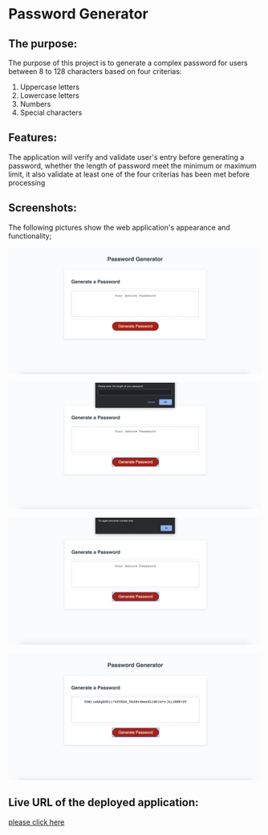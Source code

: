 # Password Generator

## The purpose:

The purpose of this project is to generate a complex password for users between 8 to 128 characters based on four criterias:

1. Uppercase letters
2. Lowercase letters
3. Numbers
4. Special characters

## Features:

The application will verify and validate user's entry before generating a password, whether the length of password meet the minimum or maximum limit, it also validate at least one of the four criterias has been met before processing

## Screenshots:

The following pictures show the web application's appearance and functionality;

![The home page of the password application with a red button to generate a password](/Assets/homepage.png)

![The prompt message that asks the user to put the lenght of their passport](/Assets/length-input-message.png)

![An alrt error message that asks the user to enter a length of password in numbers only](/Assets/error-alert-message.png)

![A result of generated complex password of 50 character](/Assets/password-result.png)

## Live URL of the deployed application:

[please click here](https://faisalsnour.github.io/homework3/)
